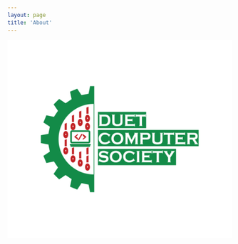 ```yaml
---
layout: page
title: 'About'
---
```


<p align="center"> 
	<img src="/post_images/duetcs_logo.png" alt="DUETCS Logo">
</p>
